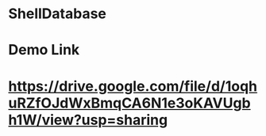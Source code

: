 # ShellDatabase


# Demo Link
# https://drive.google.com/file/d/1oqhuRZfOJdWxBmqCA6N1e3oKAVUgbh1W/view?usp=sharing
